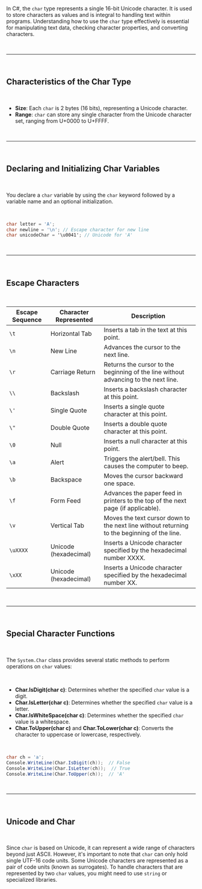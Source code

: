 <br>

In C#, the `char` type represents a single 16-bit Unicode character. It is used to store characters as values and is integral to handling text within programs. Understanding how to use the `char` type effectively is essential for manipulating text data, checking character properties, and converting characters.

<br>

---

<br>

## Characteristics of the Char Type

<br>

- **Size**: Each `char` is 2 bytes (16 bits), representing a Unicode character.
- **Range**: `char` can store any single character from the Unicode character set, ranging from U+0000 to U+FFFF.

<br>

---

<br>

## Declaring and Initializing Char Variables

<br>

You declare a `char` variable by using the `char` keyword followed by a variable name and an optional initialization.

<br>

```csharp
char letter = 'A';
char newline = '\n'; // Escape character for new line
char unicodeChar = '\u0041'; // Unicode for 'A'
```

<br>

---

<br>

## Escape Characters

<br>

| Escape Sequence | Character Represented       | Description                              |
|-----------------|-----------------------------|------------------------------------------|
| `\t`            | Horizontal Tab              | Inserts a tab in the text at this point. |
| `\n`            | New Line                    | Advances the cursor to the next line.    |
| `\r`            | Carriage Return             | Returns the cursor to the beginning of the line without advancing to the next line. |
| `\\`            | Backslash                   | Inserts a backslash character at this point. |
| `\'`            | Single Quote                | Inserts a single quote character at this point. |
| `\"`            | Double Quote                | Inserts a double quote character at this point. |
| `\0`            | Null                        | Inserts a null character at this point. |
| `\a`            | Alert                       | Triggers the alert/bell. This causes the computer to beep. |
| `\b`            | Backspace                   | Moves the cursor backward one space. |
| `\f`            | Form Feed                   | Advances the paper feed in printers to the top of the next page (if applicable). |
| `\v`            | Vertical Tab                | Moves the text cursor down to the next line without returning to the beginning of the line. |
| `\uXXXX`        | Unicode (hexadecimal)       | Inserts a Unicode character specified by the hexadecimal number XXXX. |
| `\xXX`          | Unicode (hexadecimal)       | Inserts a Unicode character specified by the hexadecimal number XX. |

<br>

---

<br>

## Special Character Functions

<br>

The `System.Char` class provides several static methods to perform operations on `char` values:

<br>

- **Char.IsDigit(char c)**: Determines whether the specified `char` value is a digit.
- **Char.IsLetter(char c)**: Determines whether the specified `char` value is a letter.
- **Char.IsWhiteSpace(char c)**: Determines whether the specified `char` value is a whitespace.
- **Char.ToUpper(char c)** and **Char.ToLower(char c)**: Converts the character to uppercase or lowercase, respectively.

<br>

```csharp
char ch = 'a';
Console.WriteLine(Char.IsDigit(ch));  // False
Console.WriteLine(Char.IsLetter(ch));  // True
Console.WriteLine(Char.ToUpper(ch));  // 'A'
```

<br>

---

<br>

## Unicode and Char

<br>

Since `char` is based on Unicode, it can represent a wide range of characters beyond just ASCII. However, it's important to note that `char` can only hold single UTF-16 code units. Some Unicode characters are represented as a pair of code units (known as surrogates). To handle characters that are represented by two `char` values, you might need to use `string` or specialized libraries.